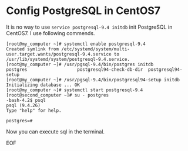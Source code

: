 # Config PostgreSQL in CentOS7
It is no way to use `service postgresql-9.4 initdb` init PostgreSQL in CentOS7. I use following commends.
```
[root@my_computer ~]# systemctl enable postgresql-9.4
Created symlink from /etc/systemd/system/multi-user.target.wants/postgresql-9.4.service to /usr/lib/systemd/system/postgresql-9.4.service.
[root@my_computer ~]# /usr/pgsql-9.4/bin/postgres initdb
postgres                   postgresql94-check-db-dir  postgresql94-setup         
[root@my_computer ~]# /usr/pgsql-9.4/bin/postgresql94-setup initdb
Initializing database ... OK
[root@my_computer ~]# systemctl start postgresql-9.4
[root@second_computer ~]# su - postgres
-bash-4.2$ psql
psql (9.4.26)
Type "help" for help.

postgres=#
```
Now you can execute sql in the terminal.


EOF
